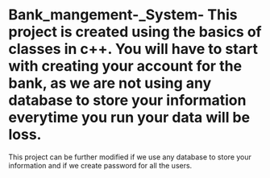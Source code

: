 # Bank_mangement-_System- This project is created using the basics of classes in c++. You will have to start with creating your account for the bank, as we are not using any database to store your information everytime you run your data will be loss.
This project can be further modified if we use any database to store your information and if we create password for all the users.
